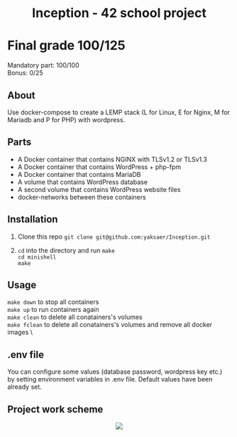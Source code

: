 <h1 align="center">Inception - 42 school project</h1>

# Final grade 100/125

Mandatory part: 100/100 \
Bonus: 0/25

## About
Use docker-compose to create a LEMP stack (L for Linux, E for Nginx, M for Mariadb and P for PHP) with wordpress.

## Parts

 - A Docker container that contains NGINX with TLSv1.2 or TLSv1.3
 - A Docker container that contains WordPress + php-fpm
 - A Docker container that contains MariaDB
 - A volume that contains WordPress database
 - A second volume that contains WordPress website files
 - docker-networks between these containers

## Installation
1. Clone this repo
`git clone git@github.com:yaksaer/Inception.git`

2. `cd` into the directory and run `make` \
        `cd minishell` \
        `make`
## Usage
  `make down` to stop all containers \
  `make up` to run containers again \
  `make clean` to delete all conatainers's volumes \
  `make fclean` to delete all conatainers's volumes and remove all docker images \
  
## .env file
You can configure some values (database password, wordpress key etc.) by setting environment variables in .env file.
Default values have been already set.

## Project work scheme
<p align="center">

<img src="https://github.com/yaksaer/images-vault/blob/master/Screenshot%20from%202021-11-09%2019-43-17.png?raw=true" >
</p>
